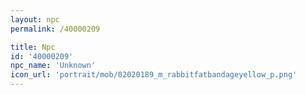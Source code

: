 ```yaml
---
layout: npc
permalink: /40000209

title: Npc
id: '40000209'
npc_name: 'Unknown'
icon_url: 'portrait/mob/02020189_m_rabbitfatbandageyellow_p.png'
---
```


